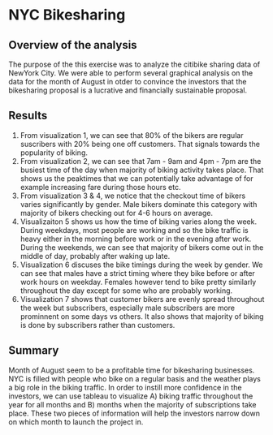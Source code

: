 # NYC Bikesharing

## Overview of the analysis
The purpose of the this exercise was to analyze the citibike sharing data of NewYork City. We were able to perform several graphical analysis on the data for the month of August in otder to convince the investors that the bikesharing proposal is a lucrative and financially sustainable proposal. 

## Results
1. From visualization 1, we can see that 80% of the bikers are regular suscribers with 20% being one off customers. That signals towards the popularity of biking.
2. From visualization 2, we can see that 7am - 9am and 4pm - 7pm are the busiest time of the day when majority of biking activity takes place. That shows us the peaktimes that we can potentially take advantage of for example increasing fare during those hours etc. 
3. From visualization 3 & 4, we notice that the checkout time of bikers varies significantly by gender. Male bikers dominate this category with majority of bikers checking out for 4-6 hours on average.
4. Visualizaiton 5 shows us how the time of biking varies along the week. During weekdays, most people are working and so the bike traffic is heavy either in the morning before work or in the evening after work. During the weekends, we can see that majority of bikers come out in the middle of day, probably after waking up late. 
5. Visualization 6 discuses the bike timings during the week by gender. We can see that males have a strict timing where they bike before or after work hours on weekday. Females however tend to bike pretty similarly throughout the day except for some who are probably working. 
6. Visualization 7 shows that customer bikers are evenly spread throughout the week but subscribers, especially male subscribers are more prominnent on some days vs others. It also shows that majority of biking is done by subscribers rather than customers.

## Summary
Month of August seem to be a profitable time for bikesharing businesses. NYC is filled with people who bike on a regular basis and the weather plays a big role in the biking traffic. In order to instill more confidence in the investors, we can use tableau to visualize A) biking traffic throughout the year for all months and B) months when the majority of subscriptions take place. These two pieces of information will help the investors narrow down on which month to launch the project in. 


